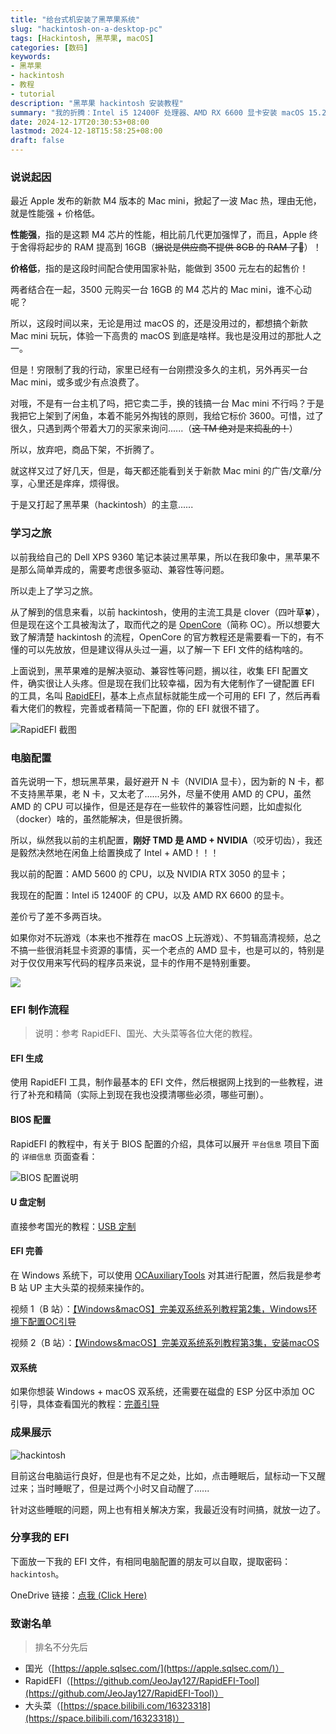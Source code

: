 ```yaml
---
title: "给台式机安装了黑苹果系统"
slug: "hackintosh-on-a-desktop-pc"
tags: [Hackintosh, 黑苹果, macOS]
categories: [数码]
keywords:
- 黑苹果
- hackintosh
- 教程
- tutorial
description: "黑苹果 hackintosh 安装教程"
summary: "我的折腾：Intel i5 12400F 处理器、AMD RX 6600 显卡安装 macOS 15.2 黑苹果系统的过程记录"
date: 2024-12-17T20:30:53+08:00
lastmod: 2024-12-18T15:58:25+08:00
draft: false
---
```


### 说说起因

最近 Apple 发布的新款 M4 版本的 Mac mini，掀起了一波 Mac 热，理由无他，就是性能强 + 价格低。

**性能强**，指的是这颗 M4 芯片的性能，相比前几代更加强悍了，而且，Apple 终于舍得将起步的 RAM 提高到 16GB（~~据说是供应商不提供 8GB 的 RAM 了🤣~~）！

**价格低**，指的是这段时间配合使用国家补贴，能做到 3500 元左右的起售价！

两者结合在一起，3500 元购买一台 16GB 的 M4 芯片的 Mac mini，谁不心动呢？

所以，这段时间以来，无论是用过 macOS 的，还是没用过的，都想搞个新款 Mac mini 玩玩，体验一下高贵的 macOS 到底是啥样。我也是没用过的那批人之一。

但是！穷限制了我的行动，家里已经有一台刚攒没多久的主机，另外再买一台 Mac mini，或多或少有点浪费了。

对哦，不是有一台主机了吗，把它卖二手，换的钱搞一台 Mac mini 不行吗？于是我把它上架到了闲鱼，本着不能另外掏钱的原则，我给它标价 3600。可惜，过了很久，只遇到两个带着大刀的买家来询问......（~~这 TM 绝对是来捣乱的！~~）

所以，放弃吧，商品下架，不折腾了。

就这样又过了好几天，但是，每天都还能看到关于新款 Mac mini 的广告/文章/分享，心里还是痒痒，烦得很。

于是又打起了黑苹果（hackintosh）的主意......



### 学习之旅

以前我给自己的 Dell XPS 9360 笔记本装过黑苹果，所以在我印象中，黑苹果不是那么简单弄成的，需要考虑很多驱动、兼容性等问题。

所以走上了学习之旅。

从了解到的信息来看，以前 hackintosh，使用的主流工具是 clover（四叶草🍀），但是现在这个工具被淘汰了，取而代之的是 [OpenCore](https://dortania.github.io/OpenCore-Install-Guide/ "OpenCore 官网")（简称 OC）。所以想要大致了解清楚 hackintosh 的流程，OpenCore 的官方教程还是需要看一下的，有不懂的可以先放放，但是建议得从头过一遍，以了解一下 EFI 文件的结构啥的。

上面说到，黑苹果难的是解决驱动、兼容性等问题，搁以往，收集 EFI 配置文件，确实很让人头疼。但是现在我们比较幸福，因为有大佬制作了一键配置 EFI 的工具，名叫 [RapidEFI](https://github.com/JeoJay127/RapidEFI-Tool "RapidEFI Github")，基本上点点鼠标就能生成一个可用的 EFI 了，然后再看看大佬们的教程，完善或者精简一下配置，你的 EFI 就很不错了。

![RapidEFI 截图](https://s3.bmp.ovh/imgs/2024/12/18/41e68a0be5b80161.png)



### 电脑配置

首先说明一下，想玩黑苹果，最好避开 N 卡（NVIDIA 显卡），因为新的 N 卡，都不支持黑苹果，老 N 卡，又太老了......另外，尽量不使用 AMD 的 CPU，虽然 AMD 的 CPU 可以操作，但是还是存在一些软件的兼容性问题，比如虚拟化（docker）啥的，虽然能解决，但是很折腾。

所以，纵然我以前的主机配置，**刚好 TMD 是 AMD + NVIDIA**（咬牙切齿），我还是毅然决然地在闲鱼上给置换成了 Intel + AMD！！！

我以前的配置：AMD 5600 的 CPU，以及 NVIDIA RTX 3050 的显卡；

我现在的配置：Intel i5 12400F 的 CPU，以及 AMD RX 6600 的显卡。

差价亏了差不多两百块。

如果你对不玩游戏（本来也不推荐在 macOS 上玩游戏）、不剪辑高清视频，总之不搞一些很消耗显卡资源的事情，买一个老点的 AMD 显卡，也是可以的，特别是对于仅仅用来写代码的程序员来说，显卡的作用不是特别重要。

![](https://s3.bmp.ovh/imgs/2024/12/18/eec661a51e9fcc66.webp)



### EFI 制作流程

> 说明：参考 RapidEFI、国光、大头菜等各位大佬的教程。

#### EFI 生成

使用 RapidEFI 工具，制作最基本的 EFI 文件，然后根据网上找到的一些教程，进行了补充和精简（实际上到现在我也没摸清哪些必须，哪些可删）。

#### BIOS 配置

RapidEFI 的教程中，有关于 BIOS 配置的介绍，具体可以展开 `平台信息` 项目下面的 `详细信息` 页面查看：

![BIOS 配置说明](https://s3.bmp.ovh/imgs/2024/12/18/21d09b4c243f5c26.png)

#### U 盘定制

直接参考国光的教程：[USB 定制](https://apple.sqlsec.com/6-%E5%AE%9E%E7%94%A8%E5%A7%BF%E5%8A%BF/6-1/)

#### EFI 完善

在 Windows 系统下，可以使用 [OCAuxiliaryTools](https://github.com/ic005k/OCAuxiliaryTools "OCAT Github") 对其进行配置，然后我是参考 B 站 UP 主大头菜的视频来操作的。

视频 1（B 站）：[【Windows&macOS】完美双系统系列教程第2集，Windows环境下配置OC引导](https://www.bilibili.com/video/BV1Bi4y1S7DN)

视频 2（B 站）：[【Windows&macOS】完美双系统系列教程第3集，安装macOS](https://www.bilibili.com/video/BV14a41147Kk)

#### 双系统

如果你想装 Windows + macOS 双系统，还需要在磁盘的 ESP 分区中添加 OC 引导，具体查看国光的教程：[完善引导](https://apple.sqlsec.com/5-%E5%AE%9E%E6%88%98%E6%BC%94%E7%A4%BA/5-6/)



### 成果展示

![hackintosh](https://s3.bmp.ovh/imgs/2024/12/17/26915029b074cc22.png)

目前这台电脑运行良好，但是也有不足之处，比如，点击睡眠后，鼠标动一下又醒过来；当时睡眠了，但是过两个小时又自动醒了......

针对这些睡眠的问题，网上也有相关解决方案，我最近没有时间搞，就放一边了。



### 分享我的 EFI

下面放一下我的 EFI 文件，有相同电脑配置的朋友可以自取，提取密码：`hackintosh`。

OneDrive 链接：[点我 (Click Here)](https://1drv.ms/u/c/dd23cc4b8ead9b66/ER9CXJkRc7ZOlIFuxO1z2zgBlgYkRqA2SS-alWRBF9NBbg?e=dsVykj)



### 致谢名单

> 排名不分先后

- 国光（[https://apple.sqlsec.com/](https://apple.sqlsec.com/)）
- RapidEFI（[https://github.com/JeoJay127/RapidEFI-Tool](https://github.com/JeoJay127/RapidEFI-Tool)）
- 大头菜（[https://space.bilibili.com/16323318](https://space.bilibili.com/16323318)）